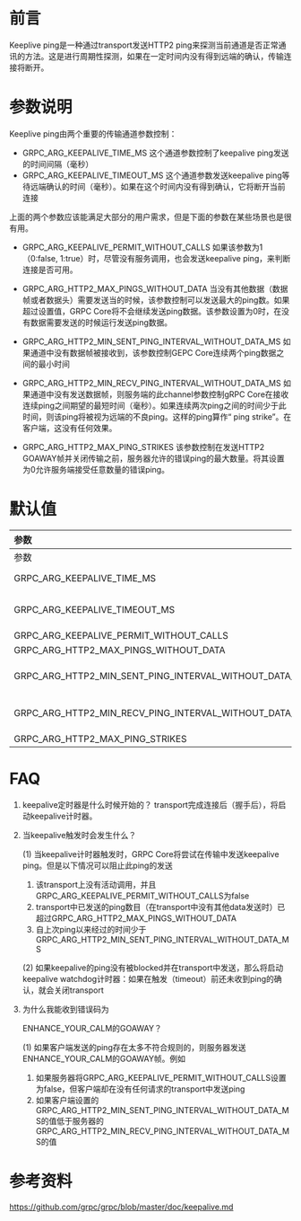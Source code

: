 # 前言

Keeplive ping是一种通过transport发送HTTP2 ping来探测当前通道是否正常通讯的方法。这是进行周期性探测，如果在一定时间内没有得到远端的确认，传输连接将断开。

# 参数说明

Keeplive ping由两个重要的传输通道参数控制：

- GRPC_ARG_KEEPALIVE_TIME_MS
  这个通道参数控制了keepalive ping发送的时间间隔（毫秒）
- GRPC_ARG_KEEPALIVE_TIMEOUT_MS
  这个通道参数发送keepalive ping等待远端确认的时间（毫秒）。如果在这个时间内没有得到确认，它将断开当前连接

上面的两个参数应该能满足大部分的用户需求，但是下面的参数在某些场景也是很有用。

- GRPC_ARG_KEEPALIVE_PERMIT_WITHOUT_CALLS
  如果该参数为1（0:false, 1:true）时，尽管没有服务调用，也会发送keepalive ping，来判断连接是否可用。

- GRPC_ARG_HTTP2_MAX_PINGS_WITHOUT_DATA
  当没有其他数据（数据帧或者数据头）需要发送当的时候，该参数控制可以发送最大的ping数。如果超过设置值，GRPC Core将不会继续发送ping数据。该参数设置为0时，在没有数据需要发送的时候运行发送ping数据。

- GRPC_ARG_HTTP2_MIN_SENT_PING_INTERVAL_WITHOUT_DATA_MS
  如果通道中没有数据帧被接收到，该参数控制GEPC Core连续两个ping数据之间的最小时间

- GRPC_ARG_HTTP2_MIN_RECV_PING_INTERVAL_WITHOUT_DATA_MS
  如果通道中没有发送数据帧，则服务端的此channel参数控制gRPC Core在接收连续ping之间期望的最短时间（毫秒）。如果连续两次ping之间的时间少于此时间，则该ping将被视为远端的不良ping。这样的ping算作“ ping strike”。在客户端，这没有任何效果。

- GRPC_ARG_HTTP2_MAX_PING_STRIKES
  该参数控制在发送HTTP2 GOAWAY帧并关闭传输之前，服务器允许的错误ping的最大数量。将其设置为0允许服务端接受任意数量的错误ping。

  

# 默认值



| 参数                                                  | 客户端             | 服务端             |
| :---------------------------------------------------- | :----------------- | :----------------- |
| 参数                                                  | 客户端             | 服务端             |
| GRPC_ARG_KEEPALIVE_TIME_MS                            | INT_MAX (disabled) | 7200000 (2 hours)  |
| GRPC_ARG_KEEPALIVE_TIMEOUT_MS                         | 20000 (20 seconds) | 20000 (20 seconds) |
| GRPC_ARG_KEEPALIVE_PERMIT_WITHOUT_CALLS               | 0 (false)          | 0 (false)          |
| GRPC_ARG_HTTP2_MAX_PINGS_WITHOUT_DATA                 | 2                  | 2                  |
| GRPC_ARG_HTTP2_MIN_SENT_PING_INTERVAL_WITHOUT_DATA_MS | 300000 (5 minutes) | 300000 (5 minutes) |
| GRPC_ARG_HTTP2_MIN_RECV_PING_INTERVAL_WITHOUT_DATA_MS | N/A                | 300000 (5 minutes) |
| GRPC_ARG_HTTP2_MAX_PING_STRIKES                       | N/A                | 2                  |

# FAQ

1. keepalive定时器是什么时候开始的？
   transport完成连接后（握手后），将启动keepalive计时器。

2. 当keepalive触发时会发生什么？

   (1) 当keepalive计时器触发时，GRPC Core将尝试在传输中发送keepalive ping。但是以下情况可以阻止此ping的发送

   1. 该transport上没有活动调用，并且GRPC_ARG_KEEPALIVE_PERMIT_WITHOUT_CALLS为false
   2. transport中已发送的ping数目（在transport中没有其他data发送时）已超过GRPC_ARG_HTTP2_MAX_PINGS_WITHOUT_DATA
   3. 自上次ping以来经过的时间少于GRPC_ARG_HTTP2_MIN_SENT_PING_INTERVAL_WITHOUT_DATA_MS

   (2) 如果keepalive的ping没有被blocked并在transport中发送，那么将启动keepalive watchdog计时器：如果在触发（timeout）前还未收到ping的确认，就会关闭transport

3. 为什么我能收到错误码为

   ENHANCE_YOUR_CALM的GOAWAY？

   (1) 如果客户端发送的ping存在太多不符合规则的，则服务器发送ENHANCE_YOUR_CALM的GOAWAY帧。例如

   1. 如果服务器将GRPC_ARG_KEEPALIVE_PERMIT_WITHOUT_CALLS设置为false，但客户端却在没有任何请求的transport中发送ping
   2. 如果客户端设置的GRPC_ARG_HTTP2_MIN_SENT_PING_INTERVAL_WITHOUT_DATA_MS的值低于服务器的GRPC_ARG_HTTP2_MIN_RECV_PING_INTERVAL_WITHOUT_DATA_MS的值

# 参考资料

https://github.com/grpc/grpc/blob/master/doc/keepalive.md